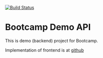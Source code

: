 [![Build Status](https://travis-ci.org/tkettu/exercise-demo-back.svg?branch=master)](https://travis-ci.org/tkettu/exercise-demo-back)

# Bootcamp Demo API

This is demo (backend) project for Bootcamp.

Implementation of frontend is at [github](https://github.com/tkettu/exercise-demo-react)
